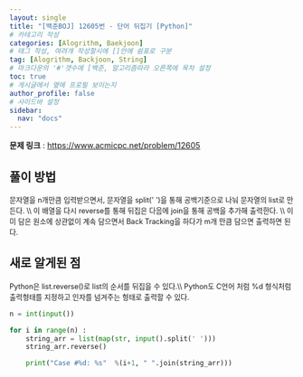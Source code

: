 ```yaml
---
layout: single
title: "[백준BOJ] 12605번 - 단어 뒤집기 [Python]"
# 카테고리 작성
categories: [Alogrithm, Baekjoon]
# 태그 작성, 여려개 작성할시에 []안에 쉼표로 구분
tag: [Alogrithm, Backjoon, String]
# 마크다운의 '#'갯수에 [백준, 알고리즘따라 오른쪽에 목차 설정
toc: true
# 게시글에서 옆에 프로필 보이는지
author_profile: false
# 사이드바 설정
sidebar:
  nav: "docs"
---
```


**문제 링크** : <https://www.acmicpc.net/problem/12605>

## 풀이 방법

<span style="font-size:90%">
문자열을 n개만큼 입력받으면서, 문자열을 split(' ')을 통해 공백기준으로 나눠 문자열의 list로 만든다. \\
이 배열을 다시 reverse를 통해 뒤집은 다음에 join을 통해 공백을 추가해 출력한다. \\
이미 담은 원소에 상관없이 계속 담으면서 Back Tracking을 하다가 m개 만큼 담으면 출력하면 된다.
</span>

## 새로 알게된 점

<span style="font-size:90%">
Python은 list.reverse()로 list의 순서를 뒤집을 수 있다.\\
Python도 C언어 처럼 %d 형식처럼 출력형태를 지정하고 인자를 넘겨주는 형태로 출력할 수 있다.
</span>

```python
n = int(input())

for i in range(n) :
    string_arr = list(map(str, input().split(' ')))
    string_arr.reverse()

    print("Case #%d: %s"  %(i+1, " ".join(string_arr)))
```
